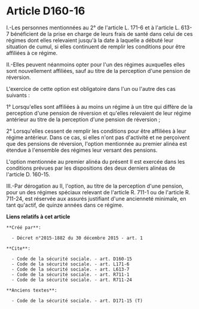 # Article D160-16

I.-Les personnes mentionnées au 2° de l'article L. 171-6 et à l'article L. 613-7 bénéficient de la prise en charge de leurs
frais de santé dans celui de ces régimes dont elles relevaient jusqu'à la date à laquelle a débuté leur situation de cumul,
si elles continuent de remplir les conditions pour être affiliées à ce régime. 

II.-Elles peuvent néanmoins opter pour l'un des régimes auxquelles elles sont nouvellement affiliées, sauf au titre de la
perception d'une pension de réversion. 

L'exercice de cette option est obligatoire dans l'un ou l'autre des cas suivants : 

1° Lorsqu'elles sont affiliées à au moins un régime à un titre qui diffère de la perception d'une pension de réversion et
qu'elles relevaient de leur régime antérieur au titre de la perception d'une pension de réversion ; 

2° Lorsqu'elles cessent de remplir les conditions pour être affiliées à leur régime antérieur. Dans ce cas, si elles n'ont
pas d'activité et ne perçoivent que des pensions de réversion, l'option mentionnée au premier alinéa est étendue à l'ensemble
des régimes leur versant des pensions. 

L'option mentionnée au premier alinéa du présent II est exercée dans les conditions prévues par les dispositions des deux
derniers alinéas de l'article D. 160-15. 

III.-Par dérogation au II, l'option, au titre de la perception d'une pension, pour un des régimes spéciaux relevant de
l'article R. 711-1 ou de l'article R. 711-24, est réservée aux assurés justifiant d'une ancienneté minimale, en tant
qu'actif, de quinze années dans ce régime.

**Liens relatifs à cet article**

	**Créé par**:

	  - Décret n°2015-1882 du 30 décembre 2015 - art. 1

	**Cite**:

	  - Code de la sécurité sociale. - art. D160-15
	  - Code de la sécurité sociale. - art. L171-6
	  - Code de la sécurité sociale. - art. L613-7
	  - Code de la sécurité sociale. - art. R711-1
	  - Code de la sécurité sociale. - art. R711-24

	**Anciens textes**:

	  - Code de la sécurité sociale. - art. D171-15 (T)
